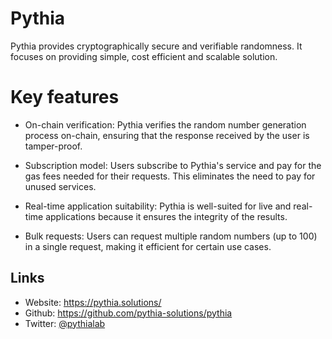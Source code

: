 # Pythia

Pythia provides cryptographically secure and verifiable randomness. It focuses on providing simple, cost efficient and scalable solution.

# Key features

- On-chain verification: Pythia verifies the random number generation process on-chain, ensuring that the response received by the user is tamper-proof.

- Subscription model: Users subscribe to Pythia's service and pay for the gas fees needed for their requests. This eliminates the need to pay for unused services.

- Real-time application suitability: Pythia is well-suited for live and real-time applications because it ensures the integrity of the results.

- Bulk requests: Users can request multiple random numbers (up to 100) in a single request, making it efficient for certain use cases.

## Links

- Website: https://pythia.solutions/
- Github: https://github.com/pythia-solutions/pythia
- Twitter: [@pythialab](https://twitter.com/pythialab)

